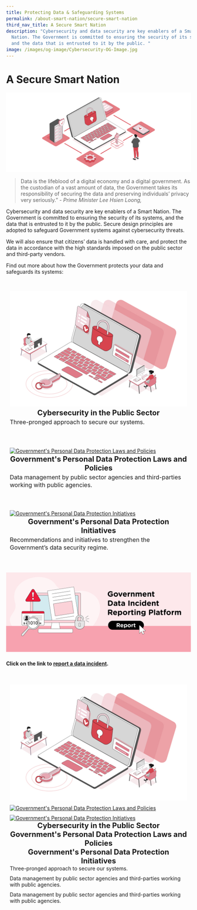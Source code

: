 ```yaml
---
title: Protecting Data & Safeguarding Systems
permalink: /about-smart-nation/secure-smart-nation
third_nav_title: A Secure Smart Nation
description: "Cybersecurity and data security are key enablers of a Smart
  Nation. The Government is committed to ensuring the security of its systems,
  and the data that is entrusted to it by the public. "
image: /images/og-image/Cybersecurity-OG-Image.jpg
---
```

# A Secure Smart Nation

![A Secure Smart Nation](/images/abt-smart-nation/A_Secure_Smart_Nation%20_1920px.jpeg)

> Data is the lifeblood of a digital economy and a digital government. As the custodian of a vast amount of data, the Government takes its responsibility of securing the data and preserving individuals’ privacy very seriously.”
*- Prime Minister Lee Hsien Loong,*

Cybersecurity and data security are key enablers of a Smart Nation. The Government is committed to ensuring the security of its systems, and the data that is entrusted to it by the public. Secure design principles are adopted to safeguard Government systems against cybersecurity threats. 

We will also ensure that citizens’ data is handled with care, and protect the data in accordance with the high standards imposed on the public sector and third-party vendors.

Find out more about how the Government protects your data and safeguards its systems:

<div class="row" style="padding: 20px 0px 0px 0px;">
	<div class="col" style="padding: 10px 10px 10px 10px;"><a href="/about-smart-nation/secure-smart-nation/cybersecurity-public-sector"><img src="/images/abt-smart-nation/Cybersecurity_in_the_Public_Sector_1000px.jpeg" alt="Cybersecurity in the Public Sector"></a>
		<span style="font-size:20px;"><center><b>Cybersecurity in the Public Sector</b></center></span>
		<span style="font-size:16px;">Three-pronged approach to secure our systems.
</span><br><br>
</div>&nbsp; &nbsp; &nbsp; &nbsp;

<div class="col" style="padding: 10px 10px 10px 10px;"><a href="/about-smart-nation/secure-smart-nation/personal-data-protection-laws-and-policies"><img src="/images/abt-smart-nation/Government’s_PDPLP_1000px.jpeg" alt="Government's Personal Data Protection Laws and Policies"></a><span style="font-size:20px;"><center><b>Government's Personal Data Protection Laws and Policies</b></center></span>
	<span style="font-size:16px;">Data management by public sector agencies and third-parties working with public agencies.</span><br><br>
</div>&nbsp; &nbsp; &nbsp; &nbsp;

<div class="col" style="padding: 10px 10px 10px 10px;">
<a href="/about-smart-nation/secure-smart-nation/personal-data-protection-initiatives"><img src="/images/abt-smart-nation/Government’s_PDPI_1000px.jpeg" alt="Government's Personal Data Protection Initiatives"></a>
	<span style="font-size:20px;"><center><b>Government's Personal Data Protection Initiatives</b></center></span>
	<span style="font-size:16px;">Recommendations and initiatives to strengthen the Government’s data security regime.</span><br><br>
	</div>&nbsp; &nbsp; &nbsp; &nbsp;

</div>

<a href="/about-smart-nation/secure-smart-nation/report-data-incident"><img src="/images/abt-smart-nation/report-data-incident.png" alt="Report Data Incident"></a>

#### Click on the link to [report a data incident](/about-smart-nation/secure-smart-nation/report-data-incident).



<div class="row" style="padding: 20px 0px 0px 0px;">
	
<div class="col" style="padding: 10px 10px 0px 10px;"><a href="/about-smart-nation/secure-smart-nation/cybersecurity-public-sector"><img src="/images/abt-smart-nation/Cybersecurity_in_the_Public_Sector_1000px.jpeg" alt="Cybersecurity in the Public Sector"></a></div>
		
<div class="col" style="padding: 10px 10px 0px 10px;"><a href="/about-smart-nation/secure-smart-nation/personal-data-protection-laws-and-policies"><img src="/images/abt-smart-nation/Government’s_PDPLP_1000px.jpeg" alt="Government's Personal Data Protection Laws and Policies"></a></div>	
	
<div class="col" style="padding: 10px 10px 0px 10px;">
<a href="/about-smart-nation/secure-smart-nation/personal-data-protection-initiatives"><img src="/images/abt-smart-nation/Government’s_PDPI_1000px.jpeg" alt="Government's Personal Data Protection Initiatives"></a></div>
	
</div>
	
<div class="row" style="padding: 0px 0px 0px 0px;">

<div class="col" style="padding: 0px 10px 0px 10px;"><span style="font-size:20px;"><center><b>Cybersecurity in the Public Sector</b></center></span></div>

<div class="col" style="padding: 0px 10px 0px 10px;"><span style="font-size:20px;"><center><b>Government's Personal Data Protection Laws and Policies</b></center></span></div>
	
<div class="col" style="padding: 0px 10px 0px 10px;"><span style="font-size:20px;"><center><b>Government's Personal Data Protection Initiatives</b></center></span></div>
	
</div>
	
<div class="row" style="padding: 0px 0px 0px 0px;">

<div class="col" style="padding: 0px 10px 10px 10px;">Three-pronged approach to secure our systems.<br></div>

<div class="col" style="padding: 0px 10px 10px 10px;">Data management by public sector agencies and third-parties working with public agencies.<br></div>
	
<div class="col" style="padding: 0px 10px 10px 10px;">Data management by public sector agencies and third-parties working with public agencies.<br></div>

</div>
